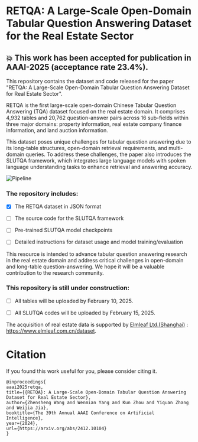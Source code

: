 # RETQA: A Large-Scale Open-Domain Tabular Question Answering Dataset for the Real Estate Sector


## :boom: This work has been accepted for publication in AAAI-2025 (acceptance rate 23.4%).

This repository contains the dataset and code released for the paper "RETQA: A Large-Scale Open-Domain Tabular Question Answering Dataset for Real Estate Sector".


RETQA is the first large-scale open-domain Chinese Tabular Question Answering (TQA) dataset focused on the real estate domain. It comprises 4,932 tables and 20,762 question-answer pairs across 16 sub-fields within three major domains: property information, real estate company finance information, and land auction information.

This dataset poses unique challenges for tabular question answering due to its long-table structures, open-domain retrieval requirements, and multi-domain queries. To address these challenges, the paper also introduces the SLUTQA framework, which integrates large language models with spoken language understanding tasks to enhance retrieval and answering accuracy.

![Pipeline](https://github.com/jensenw1/RETQA/blob/main/figures/pipeline.png)

### The repository includes:

* [X] The RETQA dataset in JSON format

* [ ] The source code for the SLUTQA framework

* [ ] Pre-trained SLUTQA model checkpoints

* [ ] Detailed instructions for dataset usage and model training/evaluation

This resource is intended to advance tabular question answering research in the real estate domain and address critical challenges in open-domain and long-table question-answering. We hope it will be a valuable contribution to the research community.

###  This repository is still under construction:  

* [ ] All tables will be uploaded by February 10, 2025.
    
* [ ] All SLUTQA codes will be uploaded by February 15, 2025.

 
The acquisition of real estate data is supported by [Elmleaf Ltd.\(Shanghai\)](https://www.elmleaf.com.cn/dataset) : https://www.elmleaf.com.cn/dataset.




# Citation
If you found this work useful for you, please consider citing it.
```
@inproceedings{
aaai2025retqa,
title={{RETQA}: A Large-Scale Open-Domain Tabular Question Answering Dataset for Real Estate Sector},
author={Zhensheng Wang and Wenmian Yang and Kun Zhou and Yiquan Zhang and Weijia Jia},
booktitle={The 39th Annual AAAI Conference on Artificial Intelligence},
year={2024},
url={https://arxiv.org/abs/2412.10104}
}
```
